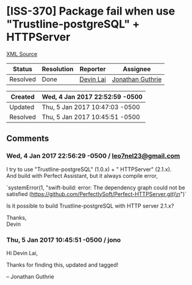 # [ISS-370] Package fail when use "Trustline-postgreSQL" + HTTPServer

[XML Source](./xml/ISS-370.xml)
<p></p>





Status|Resolution|Reporter|Assignee
------|----------|--------|--------
Resolved|Done|[Devin Lai](leo7nel23@gmail.com)|[Jonathan Guthrie]($jono)





Created|Wed, 4 Jan 2017 22:52:59 -0500
-------|--------------
Updated|Thu, 5 Jan 2017 10:47:03 -0500
Resolved|Thu, 5 Jan 2017 10:45:51 -0500


## Comments




### Wed, 4 Jan 2017 22:56:29 -0500 / leo7nel23@gmail.com 

<p><p>I try to use "Trustline-postgreSQL" (1.0.x) + " HTTPServer" (2.1.x).<br/>
And build with Perfect Assistant, but it always compile error,</p>

<p>`systemError(1, "swift-build: error: The dependency graph could not be satisfied (<a href="https://github.com/PerfectlySoft/Perfect-HTTPServer.git)n" class="external-link" rel="nofollow">https://github.com/PerfectlySoft/Perfect-HTTPServer.git)\n</a>")`</p>

<p>Is it possible to build Trustline-postgreSQL with HTTP server 2.1.x?</p>

<p>Thanks,<br/>
Devin</p></p>


### Thu, 5 Jan 2017 10:45:51 -0500 / jono 

<p><p>Hi Devin Lai,</p>

<p>Thanks for finding this, updated and tagged!</p>

<p>– Jonathan Guthrie</p></p>


